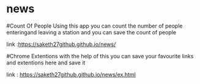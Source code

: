 # news

#Count Of People
Using this app you can count the number of people enteringand leaving a station and you can save the count of people 

link :https://saketh27github.github.io/news/

#Chrome Extentions
with the help of this you can save your favourite links and extentions here and save it

link : https://saketh27github.github.io/news/ex.html

